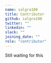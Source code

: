 ```yaml
---
name: salgra108
title: Contributor
github: salgra108
twitter: ""
linkedin: ""
slack: ""
joining_date: ""
role: "contributor"
---
```


Still waiting for this
